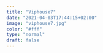 ```yaml
---
title: "Viphouse7"
date: "2021-04-03T17:44:15+02:00"
image: "viphouse7.jpg"
color: "#fff"
type: "normal"
draft: false
---
```

